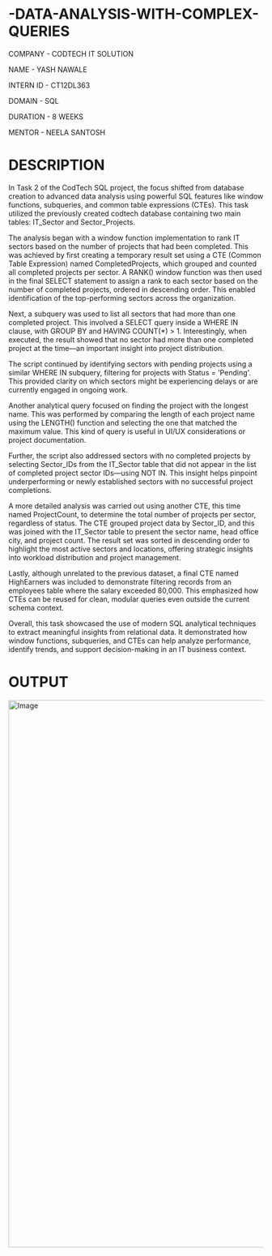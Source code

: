 # -DATA-ANALYSIS-WITH-COMPLEX-QUERIES
COMPANY - CODTECH IT SOLUTION

NAME - YASH NAWALE

INTERN ID - CT12DL363

DOMAIN - SQL

DURATION - 8 WEEKS

MENTOR - NEELA SANTOSH

# DESCRIPTION

In Task 2 of the CodTech SQL project, the focus shifted from database creation to advanced data analysis using powerful SQL features like window functions, subqueries, and common table expressions (CTEs). This task utilized the previously created codtech database containing two main tables: IT_Sector and Sector_Projects.

The analysis began with a window function implementation to rank IT sectors based on the number of projects that had been completed. This was achieved by first creating a temporary result set using a CTE (Common Table Expression) named CompletedProjects, which grouped and counted all completed projects per sector. A RANK() window function was then used in the final SELECT statement to assign a rank to each sector based on the number of completed projects, ordered in descending order. This enabled identification of the top-performing sectors across the organization.

Next, a subquery was used to list all sectors that had more than one completed project. This involved a SELECT query inside a WHERE IN clause, with GROUP BY and HAVING COUNT(*) > 1. Interestingly, when executed, the result showed that no sector had more than one completed project at the time—an important insight into project distribution.

The script continued by identifying sectors with pending projects using a similar WHERE IN subquery, filtering for projects with Status = 'Pending'. This provided clarity on which sectors might be experiencing delays or are currently engaged in ongoing work.

Another analytical query focused on finding the project with the longest name. This was performed by comparing the length of each project name using the LENGTH() function and selecting the one that matched the maximum value. This kind of query is useful in UI/UX considerations or project documentation.

Further, the script also addressed sectors with no completed projects by selecting Sector_IDs from the IT_Sector table that did not appear in the list of completed project sector IDs—using NOT IN. This insight helps pinpoint underperforming or newly established sectors with no successful project completions.

A more detailed analysis was carried out using another CTE, this time named ProjectCount, to determine the total number of projects per sector, regardless of status. The CTE grouped project data by Sector_ID, and this was joined with the IT_Sector table to present the sector name, head office city, and project count. The result set was sorted in descending order to highlight the most active sectors and locations, offering strategic insights into workload distribution and project management.

Lastly, although unrelated to the previous dataset, a final CTE named HighEarners was included to demonstrate filtering records from an employees table where the salary exceeded 80,000. This emphasized how CTEs can be reused for clean, modular queries even outside the current schema context.

Overall, this task showcased the use of modern SQL analytical techniques to extract meaningful insights from relational data. It demonstrated how window functions, subqueries, and CTEs can help analyze performance, identify trends, and support decision-making in an IT business context.

# OUTPUT
<img width="1920" height="1080" alt="Image" src="https://github.com/user-attachments/assets/6af16bce-90ab-4f15-a459-88cf21294c6e" />
